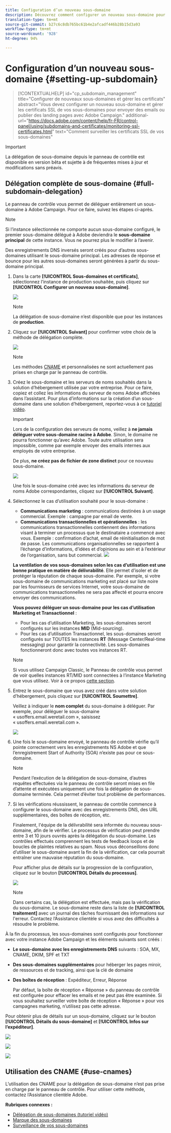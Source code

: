 ```yaml
---
title: Configuration d’un nouveau sous-domaine
description: Découvrez comment configurer un nouveau sous-domaine pour vos instances de campagne
translation-type: tm+mt
source-git-commit: b27c6c8db765bc61b4e2afcadf446b28b15d3a93
workflow-type: tm+mt
source-wordcount: '928'
ht-degree: 94%

---
```



# Configuration d’un nouveau sous-domaine {#setting-up-subdomain}

>[!CONTEXTUALHELP]
>id="cp_subdomain_management"
>title="Configurer de nouveaux sous-domaines et gérer les certificats"
>abstract="Vous devez configurer un nouveau sous-domaine et gérer les certificats SSL de vos sous-domaines pour envoyer des emails ou publier des landing pages avec Adobe Campaign."
>additional-url="https://docs.adobe.com/content/help/fr-FR/control-panel/using/subdomains-and-certificates/monitoring-ssl-certificates.html" text="Comment surveiller les certificats SSL de vos sous-domaines"

>[!IMPORTANT]
>
>La délégation de sous-domaine depuis le panneau de contrôle est disponible en version bêta et sujette à de fréquentes mises à jour et modifications sans préavis.

## Délégation complète de sous-domaine {#full-subdomain-delegation}

Le panneau de contrôle vous permet de déléguer entièrement un sous-domaine à Adobe Campaign. Pour ce faire, suivez les étapes ci-après.

>[!NOTE]
>
>Si l’instance sélectionnée ne comporte aucun sous-domaine configuré, le premier sous-domaine délégué à Adobe deviendra le **sous-domaine principal** de cette instance. Vous ne pourrez plus le modifier à l’avenir.
>
>Des enregistrements DNS inversés seront créés pour d’autres sous-domaines utilisant le sous-domaine principal. Les adresses de réponse et bounce pour les autres sous-domaines seront générées à partir du sous-domaine principal.

1. Dans la carte **[!UICONTROL Sous-domaines et certificats]**, sélectionnez l’instance de production souhaitée, puis cliquez sur **[!UICONTROL Configurer un nouveau sous-domaine]**.

   ![](assets/subdomain1.png)

   >[!NOTE]
   >
   >La délégation de sous-domaine n’est disponible que pour les instances de **production**.

1. Cliquez sur **[!UICONTROL Suivant]** pour confirmer votre choix de la méthode de délégation complète.

   ![](assets/subdomain3.png)

   >[!NOTE]
   >
   >Les méthodes [CNAME](#use-cnames) et personnalisées ne sont actuellement pas prises en charge par le panneau de contrôle.

1. Créez le sous-domaine et les serveurs de noms souhaités dans la solution d’hébergement utilisée par votre entreprise. Pour ce faire, copiez et collez les informations du serveur de noms Adobe affichées dans l’assistant. Pour plus d’informations sur la création d’un sous-domaine dans une solution d’hébergement, reportez-vous à ce [tutoriel vidéo](https://video.tv.adobe.com/v/30175?captions=fre_fr).

   >[!IMPORTANT]
   >
   >Lors de la configuration des serveurs de noms, veillez à **ne jamais déléguer votre sous-domaine racine à Adobe**. Sinon, le domaine ne pourra fonctionner qu’avec Adobe. Toute autre utilisation sera impossible, comme par exemple envoyer des emails internes aux employés de votre entreprise.
   >
   >De plus, **ne créez pas de fichier de zone distinct** pour ce nouveau sous-domaine.

   ![](assets/subdomain4.png)

   Une fois le sous-domaine créé avec les informations du serveur de noms Adobe correspondantes, cliquez sur **[!UICONTROL Suivant]**.

1. Sélectionnez le cas d’utilisation souhaité pour le sous-domaine :

   * **Communications marketing** : communications destinées à un usage commercial. Exemple : campagne par email de vente.
   * **Communications transactionnelles et opérationnelles** : les communications transactionnelles contiennent des informations visant à terminer un processus que le destinataire a commencé avec vous. Exemple : confirmation d’achat, email de réinitialisation de mot de passe. Les communications organisationnelles se rapportent à l’échange d’informations, d’idées et d’opinions au sein et à l’extérieur de l’organisation, sans but commercial.
   ![](assets/subdomain5.png)

   **La ventilation de vos sous-domaines selon les cas d’utilisation est une bonne pratique en matière de délivrabilité**. Elle permet d’isoler et de protéger la réputation de chaque sous-domaine. Par exemple, si votre sous-domaine de communications marketing est placé sur liste noire par les fournisseurs de services Internet, votre sous-domaine de communications transactionnelles ne sera pas affecté et pourra encore envoyer des communications.

   **Vous pouvez déléguer un sous-domaine pour les cas d’utilisation Marketing et Transactionnel** :

   * Pour les cas d’utilisation Marketing, les sous-domaines seront configurés sur les instances **MID** (Mid-sourcing).
   * Pour les cas d’utilisation Transactionnel, les sous-domaines seront configurés sur TOUTES les instances **RT** (Message Center/Real-time messaging) pour garantir la connectivité. Les sous-domaines fonctionneront donc avec toutes vos instances RT.
   >[!NOTE]
   >
   >Si vous utilisez Campaign Classic, le Panneau de contrôle vous permet de voir quelles instances RT/MID sont connectées à l’instance Marketing que vous utilisez. Voir à ce propos [cette section](../../instances-settings/using/instance-details.md).

1. Entrez le sous-domaine que vous avez créé dans votre solution d’hébergement, puis cliquez sur **[!UICONTROL Soumettre]**.

   Veillez à indiquer le **nom complet** du sous-domaine à déléguer. Par exemple, pour déléguer le sous-domaine « usoffers.email.weretail.com », saisissez « usoffers.email.weretail.com ».

   ![](assets/subdomain6.png)

1. Une fois le sous-domaine envoyé, le panneau de contrôle vérifie qu’il pointe correctement vers les enregistrements NS Adobe et que l’enregistrement Start of Authority (SOA) n’existe pas pour ce sous-domaine.

   >[!NOTE]
   >
   >Pendant l’exécution de la délégation de sous-domaine, d’autres requêtes effectuées via le panneau de contrôle seront mises en file d’attente et exécutées uniquement une fois la délégation de sous-domaine terminée. Cela permet d’éviter tout problème de performances.

1. Si les vérifications réussissent, le panneau de contrôle commence à configurer le sous-domaine avec des enregistrements DNS, des URL supplémentaires, des boîtes de réception, etc.

   Finalement, l&#39;équipe de la délivrabilité sera informée du nouveau sous-domaine, afin de le vérifier. Le processus de vérification peut prendre entre 3 et 10 jours ouvrés après la délégation du sous-domaine. Les contrôles effectués comprennent les tests de feedback loops et de boucles de plaintes relatives au spam. Nous vous déconseillons donc d’utiliser le sous-domaine avant la fin de la vérification, car cela pourrait entraîner une mauvaise réputation du sous-domaine.

   Pour afficher plus de détails sur la progression de la configuration, cliquez sur le bouton **[!UICONTROL Détails du processus]**.

   ![](assets/subdomain7.png)

   >[!NOTE]
   >
   >Dans certains cas, la délégation est effectuée, mais pas la vérification du sous-domaine. Le sous-domaine reste dans la liste de **[!UICONTROL traitement]** avec un journal des tâches fournissant des informations sur l&#39;erreur. Contactez l’Assistance clientèle si vous avez des difficultés à résoudre le problème.

À la fin du processus, les sous-domaines sont configurés pour fonctionner avec votre instance Adobe Campaign et les éléments suivants sont créés :

* **Le sous-domaine avec les enregistrements DNS** suivants : SOA, MX, CNAME, DKIM, SPF et TXT
* **Des sous-domaines supplémentaires** pour héberger les pages miroir, de ressources et de tracking, ainsi que la clé de domaine
* **Des boîtes de réception** : Expéditeur, Erreur, Réponse

   Par défaut, la boîte de réception « Réponse » du panneau de contrôle est configurée pour effacer les emails et ne peut pas être examinée. Si vous souhaitez surveiller votre boîte de réception « Réponse » pour vos campagnes marketing, n’utilisez pas cette adresse.

Pour obtenir plus de détails sur un sous-domaine, cliquez sur le bouton **[!UICONTROL Détails du sous-domaine]** et **[!UICONTROL Infos sur l’expéditeur]**.

![](assets/detail_buttons.png)

![](assets/subdomain_details.png)

![](assets/sender_info.png)

## Utilisation des CNAME {#use-cnames}

L’utilisation des CNAME pour la délégation de sous-domaine n’est pas prise en charge par le panneau de contrôle. Pour utiliser cette méthode, contactez l’Assistance clientèle Adobe.

**Rubriques connexes :**

* [Délégation de sous-domaines (tutoriel vidéo)](https://docs.adobe.com/content/help/en/campaign-learn/campaign-standard-tutorials/administrating/control-panel/subdomain-delegation.html)
* [Marque des sous-domaines](../../subdomains-certificates/using/subdomains-branding.md)
* [Surveillance de vos sous-domaines](../../subdomains-certificates/using/monitoring-subdomains.md)